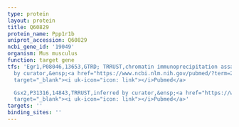 ```yaml
---
type: protein
layout: protein
title: Q60829
protein_name: Ppp1r1b
uniprot_accession: Q60829
ncbi_gene_id: '19049'
organism: Mus musculus
function: target gene
tfs: 'Egr1,P08046,13653,GTRD; TRRUST,chromatin immunoprecipitation assay; inferred
  by curator,&ensp;<a href="https://www.ncbi.nlm.nih.gov/pubmed/?term=22593050%5Buid%5D"
  target="_blank"><i uk-icon="icon: link"></i>Pubmed</a>

  Gsx2,P31316,14843,TRRUST,inferred by curator,&ensp;<a href="https://www.ncbi.nlm.nih.gov/pubmed/?term=15269172%5Buid%5D"
  target="_blank"><i uk-icon="icon: link"></i>Pubmed</a>'
targets: ''
binding_sites: ''
---
```

